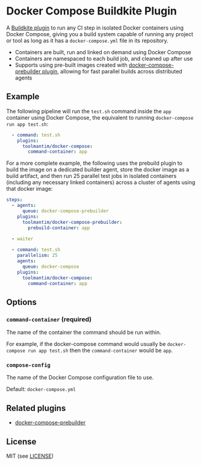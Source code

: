 # Docker Compose Buildkite Plugin

A [Buildkite plugin](https://buildkite.com/plugins) to run any CI step in isolated Docker containers using Docker Compose, giving you a build system capable of running any project or tool as long as it has a `docker-compose.yml` file in its repository.

* Containers are built, run and linked on demand using Docker Compose
* Containers are namespaced to each build job, and cleaned up after use
* Supports using pre-built images created with [docker-compose-prebuilder plugin](https://github.com/toolmantim/docker-compose-prebuilder-buildkite-plugin), allowing for fast parallel builds across distributed agents

## Example

The following pipeline will run the `test.sh` command inside the `app` container using Docker Compose, the equivalent to running `docker-compose run app test.sh`:

```yml
  - command: test.sh
    plugins:
      toolmantim/docker-compose:
        command-container: app
```

For a more complete example, the following uses the prebuild plugin to build the image on a dedicated builder agent, store the docker image as a build artifact, and then run 25 parallel test jobs in isolated containers (including any necessary linked containers) across a cluster of agents using that docker image:

```yml
steps:
  - agents:
      queue: docker-compose-prebuilder
    plugins:
      toolmantim/docker-compose-prebuilder:
        prebuild-container: app
    
  - waiter

  - command: test.sh
    parallelism: 25
    agents:
      queue: docker-compose
    plugins:
      toolmantim/docker-compose:
        command-container: app
```

## Options

### `command-container` (required)

The name of the container the command should be run within.

For example, if the docker-compose command would usually be `docker-compose run app test.sh` then the `command-container` would be `app`.

### `compose-config`

The name of the Docker Compose configuration file to use.

Default: `docker-compose.yml`

## Related plugins

* [docker-compose-prebuilder](https://github.com/toolmantim/docker-compose-prebuilder-buildkite-plugin)

## License

MIT (see [LICENSE](LICENSE))

